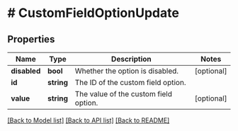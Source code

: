 # # CustomFieldOptionUpdate

## Properties

Name | Type | Description | Notes
------------ | ------------- | ------------- | -------------
**disabled** | **bool** | Whether the option is disabled. | [optional]
**id** | **string** | The ID of the custom field option. |
**value** | **string** | The value of the custom field option. | [optional]

[[Back to Model list]](../../README.md#models) [[Back to API list]](../../README.md#endpoints) [[Back to README]](../../README.md)
